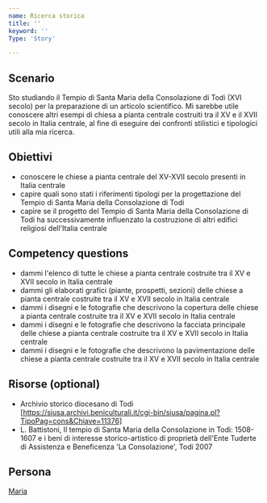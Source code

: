 ```yaml
---
name: Ricerca storica
title: ''
keyword: ''
Type: 'Story'

---
```


## Scenario
Sto studiando il Tempio di Santa Maria della Consolazione di Todi (XVI secolo) per la preparazione di un articolo scientifico. Mi sarebbe utile conoscere altri esempi di chiesa a pianta centrale costruiti tra il XV e il XVII secolo in Italia centrale, al fine di eseguire dei confronti stilistici e tipologici utili alla mia ricerca. 

## Obiettivi
- conoscere le chiese a pianta centrale del XV-XVII secolo presenti in Italia centrale 
- capire quali sono stati i riferimenti tipologi per la progettazione del Tempio di Santa Maria della Consolazione di Todi 
- capire se il progetto del Tempio di Santa Maria della Consolazione di Todi ha successivamente influenzato la costruzione di altri edifici religiosi dell'Italia centrale

## Competency questions
- dammi l'elenco di tutte le chiese a pianta centrale costruite tra il XV e XVII secolo in Italia centrale
- dammi gli elaborati grafici (piante, prospetti, sezioni) delle chiese a pianta centrale costruite tra il XV e XVII secolo in Italia centrale
- dammi i disegni e le fotografie che descrivono la copertura delle chiese a pianta centrale costruite tra il XV e XVII secolo in Italia centrale
- dammi i disegni e le fotografie che descrivono la facciata principale delle chiese a pianta centrale costruite tra il XV e XVII secolo in Italia centrale
- dammi i disegni e le fotografie che descrivono la pavimentazione delle chiese a pianta centrale costruite tra il XV e XVII secolo in Italia centrale



## Risorse (optional)
- Archivio storico diocesano di Todi [https://siusa.archivi.beniculturali.it/cgi-bin/siusa/pagina.pl?TipoPag=cons&Chiave=11376]
- L. Battistoni, Il tempio di Santa Maria della Consolazione in Todi: 1508-1607 e i beni di interesse storico-artistico di proprietà dell'Ente Tuderte di Assistenza e Beneficenza 'La Consolazione', Todi 2007

## Persona
[Maria](https://github.com/read-project/stories/blob/main/Persona/Maria.md) 
